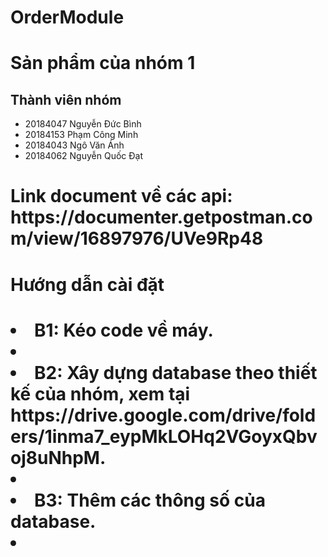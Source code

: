 # OrderModule
<H1>Sản phẩm của nhóm 1</H1>
<H2>Thành viên nhóm </H2>
<ul>
  <li> 20184047	Nguyễn Đức Bình </li>
  <li> 20184153	Phạm Công Minh </li>
  <li> 20184043	Ngô Văn Ánh </li>
  <li> 20184062	Nguyễn Quốc Đạt </li>
</ul>
<H1> Link document về các api: https://documenter.getpostman.com/view/16897976/UVe9Rp48 <H1>
<H1> Hướng dẫn cài đặt <H1>
  <li> B1: Kéo code về máy. <li>
  <li> B2: Xây dựng database theo thiết kế của nhóm, xem tại https://drive.google.com/drive/folders/1inma7_eypMkLOHq2VGoyxQbvoj8uNhpM. <li>
  <li> B3: Thêm các thông số của database. <li>
